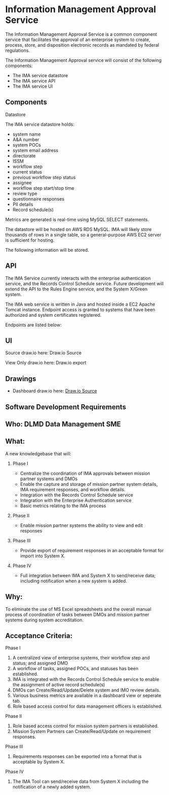  
# **Information Management Approval Service**

The Information Management Approval Service is a common component service that facilitates the approval of an enterprise system to create, process, store, and disposition electronic records as mandated by federal regulations.

The Information Management Approval service will consist of the following components:
- The IMA service datastore
- The IMA service API
- The IMA service UI

## **Components**

   Datastore

The IMA service datastore holds:
* system name
* A&A number
* system POCs
* system email address
* directorate
* ISSM
* workflow step
* current status
* previous workflow step status 
* assignee
* workflow step start/stop time
* review type
* questionnaire responses
* PII details
* Record schedule(s)

Metrics are generated is real-time using MySQL SELECT statements.

The datastore will be hosted on AWS RDS MySQL. IMA will likely store thousands of rows in a single table, so a general-purpose AWS EC2 server is sufficient for hosting.

The following information will be stored.


## **API**

The IMA Service currently interacts with the enterprise authentication service, and the Records Control Schedule service.  Future development will extend the API to the Rules Engine service, and the System X/Green system.

The IMA web service is written in Java and hosted inside a EC2 Apache Tomcat instance. Endpoint access is granted to systems that have been authorized and system certificates registered.  

Endpoints are listed below:


## **UI**
Source draw.io here: Draw.io Source

View Only draw.io here: Draw.io export

## Drawings
- Dashboard draw.io
here: [Draw.io Source](https://app.diagrams.net/?src=about#HRMSLowside%2Frmslow%2Fmaster%2FDrawings%2FIMA%20Process%2FIMA%20Process.drawio)


## **Software Development Requirements**

## Who: DLMD Data Management SME


## What:
A new knowledgebase that will:
1. Phase I
   -	Centralize the coordination of IMA approvals between mission partner systems and DMOs
   -	Enable the capture and storage of mission partner system details, IMA requirement responses, and workflow details.
   -	Integration with the Records Control Schedule service
   -	Integration with the Enterprise Authentication service
   -	Basic metrics relating to the IMA process

2. Phase II
   - Enable mission partner systems the ability to view and edit responses
  
  
3. Phase III
   - Provide export of requirement responses in an acceptable format for import into System X.
  
  
4. Phase IV
   - Full integration between IMA and System X to send/receive data; including notification when a new system is added.

## Why: 
To eliminate the use of MS Excel spreadsheets and the overall manual process of coordination of tasks between DMOs and mission partner systems during system accreditation.


## Acceptance Criteria:

Phase I
   1. A centralized view of enterprise systems, their workflow step and status; and assigned DMO
   2.	A workflow of tasks, assigned POCs, and statuses has been established.
   3. IMA is integrated with the Records Control Schedule service to enable the assignment of active record schedule(s)
   4. DMOs can Create/Read/Update/Delete system and IMO review details.
   5. Various business metrics are available in a dashboard view or seperate tab. 
   6. Role based access control for data management officers is established.
   
Phase II
   1. Role based access control for mission system partners is established. 
   2. Mission System Partners can Create/Read/Update on requirement responses.
   
Phase III
   1. Requirements responses can be exported into a format that is acceptable by System X.


Phase IV
   1. The IMA Tool can send/receive data from System X including the notification of a newly added system.

